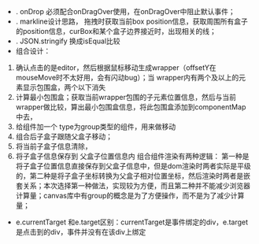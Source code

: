 - . onDrop 必须配合onDragOver使用，在onDragOver中阻止默认事件；
- . markline设计思路， 拖拽时获取当前box position信息，获取周围所有盒子的position信息，curBox和某个盒子边界接近时，出现相关的线；
- .  JSON.stringify 换成isEqual比较
- 组合设计： 
 1. 确认点击的是editor，然后根据鼠标移动生成wrapper（offsetY在mouseMove时不太好用，会有闪动bug）；当  wrapper内有两个及以上的元素显示包围盒，两个以下消失
 2. 计算最小包围盒；获取当前wrapper包围的子元素位置信息，然后与当前wrapper做比较，算出最小包围盒信息，将此包围盒添加到componentMap中去，
 3. 给组件加一个 type为group类型的组件，用来做移动
 4. 组合后子盒子跟随父盒子移动；
   1. 将当前子盒子信息清除，
   2. 将子盒子信息保存到 父盒子位置信息内
   组合组件渲染有两种逻辑： 第一种是将子盒子位置信息直接保存到父盒子信息中，但是dom渲染时两者实际是平级的，第二种是将子盒子坐标转换为父盒子相对位置坐标，然后渲染时两者是嵌套关系；本次选择第一种做法，实现较为方便，而且第二种并不能减少浏览器计算量；canvas库中有group的概念是为了方便操作，而不是为了减少计算量；






   - e.currentTarget 和e.target区别：currentTarget是事件绑定的div，e.target是点击到的div，事件并没有在该div上绑定